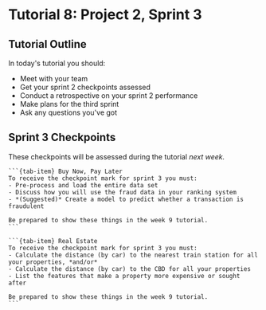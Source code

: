 # Tutorial 8: Project 2, Sprint 3

## Tutorial Outline

In today's tutorial you should:
- Meet with your team
- Get your sprint 2 checkpoints assessed
- Conduct a retrospective on your sprint 2 performance
- Make plans for the third sprint
- Ask any questions you've got

## Sprint 3 Checkpoints

These checkpoints will be assessed during the tutorial *next week.*

````{tab-set}
```{tab-item} Buy Now, Pay Later
To receive the checkpoint mark for sprint 3 you must:
- Pre-process and load the entire data set
- Discuss how you will use the fraud data in your ranking system
- *(Suggested)* Create a model to predict whether a transaction is fraudulent 

Be prepared to show these things in the week 9 tutorial.
```

```{tab-item} Real Estate
To receive the checkpoint mark for sprint 3 you must:
- Calculate the distance (by car) to the nearest train station for all your properties, *and/or*
- Calculate the distance (by car) to the CBD for all your properties
- List the features that make a property more expensive or sought after

Be prepared to show these things in the week 9 tutorial.
```
````
